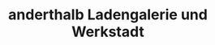 ---
title: "anderthalb Ladengalerie und Werkstadt"
url: /leipzig/anderthalb-ladengalerie-und-werkstadt/
shop: Kunst
---